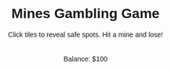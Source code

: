 <!DOCTYPE html>
<html lang="en">
<head>
    <meta charset="UTF-8">
    <meta name="viewport" content="width=device-width, initial-scale=1.0">
    <title>Mines Gambling Game</title>
    <style>
        body { font-family: Arial, sans-serif; text-align: center; }
        .grid { display: grid; grid-template-columns: repeat(5, 60px); gap: 5px; justify-content: center; margin-top: 20px; }
        .cell { width: 60px; height: 60px; background: #ccc; display: flex; align-items: center; justify-content: center; font-size: 24px; cursor: pointer; border: 2px solid #444; }
        .cell.revealed { background: lightgreen; cursor: default; }
        .cell.mine { background: red; }
        .end-screen { position: fixed; top: 0; left: 0; width: 100%; height: 100%; background: rgba(0, 0, 0, 0.8); color: white; display: flex; flex-direction: column; align-items: center; justify-content: center; z-index: 999; }
        .end-screen.hidden { display: none; }
        #resetButton { margin-top: 20px; padding: 10px 20px; font-size: 16px; cursor: pointer; }
    </style>
</head>
<body>
    <h1>Mines Gambling Game</h1>
    <p>Click tiles to reveal safe spots. Hit a mine and lose!</p>
    <div class="grid" id="grid"></div>
    <p id="status">Balance: $100</p>
    <div id="endScreen" class="end-screen hidden">
        <h2 id="endMessage"></h2>
        <button id="resetButton" class="hidden">Reset Game</button>
    </div>
    <script>
        const gridSize = 5;
        let balance = 100;
        let mineIndex;
        let revealedCells = 0;
        let gameEnded = false;

        // Generate a mine in the grid
        function generateMine() {
            mineIndex = Math.floor(Math.random() * (gridSize * gridSize));
        }

        // Create the grid of cells
        function createGrid() {
            const grid = document.getElementById("grid");
            grid.innerHTML = ""; // Clear any previous grid
            for (let i = 0; i < gridSize * gridSize; i++) {
                const cell = document.createElement("div");
                cell.classList.add("cell");
                cell.dataset.index = i;
                cell.addEventListener("click", () => revealCell(i));
                grid.appendChild(cell);
            }
        }

        // Reveal a cell when clicked
        function revealCell(index) {
            if (gameEnded) return; // Prevent further actions if the game has ended
            
            const cell = document.querySelector(`.cell[data-index='${index}']`);
            if (!cell || cell.classList.contains("revealed")) return;

            if (index === mineIndex) {
                // Player hits a mine
                cell.classList.add("mine");
                cell.innerHTML = "💣";
                balance = Math.floor(balance / 2); // Half the balance if hit a mine
                document.getElementById("status").innerText = `You hit the mine! Balance: $${balance}`;
                freezeBoard();
                checkEndGame();
            } else {
                // Safe spot
                cell.classList.add("revealed");
                cell.innerHTML = "💎";
                revealedCells++;
                balance += 5; // Increase balance for safe picks
                document.getElementById("status").innerText = `Balance: $${balance}`;
                checkVictory();
            }
        }

        // Freeze the board (disable further clicks)
        function freezeBoard() {
            const cells = document.querySelectorAll(".cell");
            cells.forEach(cell => cell.style.pointerEvents = "none");
            document.getElementById("resetButton").classList.remove("hidden");
        }

        // Check if the player won by revealing all safe cells
        function checkVictory() {
            if (revealedCells === gridSize * gridSize - 1) {
                document.getElementById("endMessage").innerText = "Lucky Pick!";
                document.getElementById("endScreen").classList.remove("hidden");
                gameEnded = true; // End the game
            }
        }

        // Check if the game should end due to win/loss conditions
        function checkEndGame() {
            if (balance <= 0) {
                document.getElementById("endMessage").innerText = "Game Over! You're out of money!";
                document.getElementById("endScreen").classList.remove("hidden");
                gameEnded = true; // End the game
            } else if (balance >= 1000) {
                document.getElementById("endMessage").innerText = "99% of gamblers quit before winning!";
                document.getElementById("endScreen").classList.remove("hidden");
                gameEnded = true; // End the game
            }
        }

        // Reset the game
        function resetGame() {
            balance = 100;
            revealedCells = 0;
            gameEnded = false;
            generateMine(); // Generate the mine at the start
            createGrid(); // Create the grid of cells
            document.getElementById("status").innerText = `Balance: $${balance}`;
            document.getElementById("endScreen").classList.add("hidden");
            document.getElementById("resetButton").classList.add("hidden");
        }

        // Add reset game button functionality
        document.getElementById("resetButton").addEventListener("click", resetGame);

        // Initialize the game
        generateMine(); // Generate the mine at the start
        createGrid(); // Create the grid of cells
    </script>
</body>
</html>
